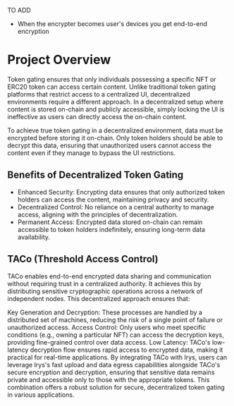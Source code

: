 TO ADD

- When the encrypter becomes user's devices you get end-to-end encryption

# Project Overview

Token gating ensures that only individuals possessing a specific NFT or ERC20 token can access certain content. Unlike traditional token gating platforms that restrict access to a centralized UI, decentralized environments require a different approach. In a decentralized setup where content is stored on-chain and publicly accessible, simply locking the UI is ineffective as users can directly access the on-chain content.

To achieve true token gating in a decentralized environment, data must be encrypted before storing it on-chain. Only token holders should be able to decrypt this data, ensuring that unauthorized users cannot access the content even if they manage to bypass the UI restrictions.

## Benefits of Decentralized Token Gating

- Enhanced Security: Encrypting data ensures that only authorized token holders can access the content, maintaining privacy and security.
- Decentralized Control: No reliance on a central authority to manage access, aligning with the principles of decentralization.
- Permanent Access: Encrypted data stored on-chain can remain accessible to token holders indefinitely, ensuring long-term data availability.

## TACo (Threshold Access Control)

TACo enables end-to-end encrypted data sharing and communication without requiring trust in a centralized authority. It achieves this by distributing sensitive cryptographic operations across a network of independent nodes. This decentralized approach ensures that:

Key Generation and Decryption: These processes are handled by a distributed set of machines, reducing the risk of a single point of failure or unauthorized access.
Access Control: Only users who meet specific conditions (e.g., owning a particular NFT) can access the decryption keys, providing fine-grained control over data access.
Low Latency: TACo's low-latency decryption flow ensures rapid access to encrypted data, making it practical for real-time applications.
By integrating TACo with Irys, users can leverage Irys's fast upload and data egress capabilities alongside TACo's secure encryption and decryption, ensuring that sensitive data remains private and accessible only to those with the appropriate tokens. This combination offers a robust solution for secure, decentralized token gating in various applications.
